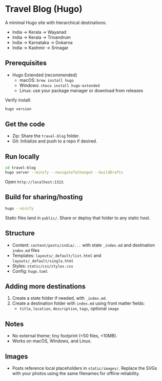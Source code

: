 # Travel Blog (Hugo)

A minimal Hugo site with hierarchical destinations:

- India → Kerala → Wayanad
- India → Kerala → Trivandrum
- India → Karnataka → Gokarna
- India → Kashmir → Srinagar

## Prerequisites
- Hugo Extended (recommended)
  - macOS: `brew install hugo`
  - Windows: `choco install hugo-extended`
  - Linux: use your package manager or download from releases

Verify install:
```bash
hugo version
```

## Get the code
- Zip: Share the `travel-blog` folder.
- Git: Initialize and push to a repo if desired.

## Run locally
```bash
cd travel-blog
hugo server --minify --navigateToChanged --buildDrafts
```
Open `http://localhost:1313`.

## Build for sharing/hosting
```bash
hugo --minify
```
Static files land in `public/`. Share or deploy that folder to any static host.

## Structure
- Content: `content/posts/india/...` with state `_index.md` and destination `index.md` files
- Templates: `layouts/_default/list.html` and `layouts/_default/single.html`
- Styles: `static/css/styles.css`
- Config: `hugo.toml`

## Adding more destinations
1. Create a state folder if needed, with `_index.md`.
2. Create a destination folder with `index.md` using front matter fields:
   - `title`, `location`, `description`, `tags`, optional `image`

## Notes
- No external theme; tiny footprint (<50 files, <10MB).
- Works on macOS, Windows, and Linux.

## Images
- Posts reference local placeholders in `static/images/`. Replace the SVGs with your photos using the same filenames for offline reliability.
